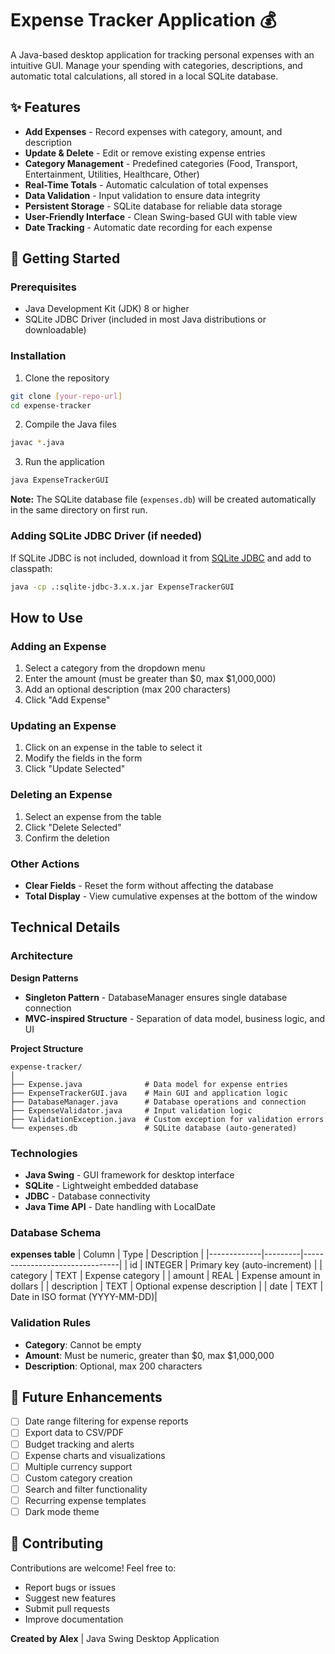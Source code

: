 # Expense Tracker Application 💰

A Java-based desktop application for tracking personal expenses with an intuitive GUI. Manage your spending with categories, descriptions, and automatic total calculations, all stored in a local SQLite database.

## ✨ Features

- **Add Expenses** - Record expenses with category, amount, and description
- **Update & Delete** - Edit or remove existing expense entries
- **Category Management** - Predefined categories (Food, Transport, Entertainment, Utilities, Healthcare, Other)
- **Real-Time Totals** - Automatic calculation of total expenses
- **Data Validation** - Input validation to ensure data integrity
- **Persistent Storage** - SQLite database for reliable data storage
- **User-Friendly Interface** - Clean Swing-based GUI with table view
- **Date Tracking** - Automatic date recording for each expense

## 🚀 Getting Started

### Prerequisites
- Java Development Kit (JDK) 8 or higher
- SQLite JDBC Driver (included in most Java distributions or downloadable)

### Installation

1. Clone the repository
```bash
git clone [your-repo-url]
cd expense-tracker
```

2. Compile the Java files
```bash
javac *.java
```

3. Run the application
```bash
java ExpenseTrackerGUI
```

**Note:** The SQLite database file (`expenses.db`) will be created automatically in the same directory on first run.

### Adding SQLite JDBC Driver (if needed)
If SQLite JDBC is not included, download it from [SQLite JDBC](https://github.com/xerial/sqlite-jdbc) and add to classpath:
```bash
java -cp .:sqlite-jdbc-3.x.x.jar ExpenseTrackerGUI
```

##  How to Use

### Adding an Expense
1. Select a category from the dropdown menu
2. Enter the amount (must be greater than $0, max $1,000,000)
3. Add an optional description (max 200 characters)
4. Click "Add Expense"

### Updating an Expense
1. Click on an expense in the table to select it
2. Modify the fields in the form
3. Click "Update Selected"

### Deleting an Expense
1. Select an expense from the table
2. Click "Delete Selected"
3. Confirm the deletion

### Other Actions
- **Clear Fields** - Reset the form without affecting the database
- **Total Display** - View cumulative expenses at the bottom of the window

##  Technical Details

### Architecture

**Design Patterns**
- **Singleton Pattern** - DatabaseManager ensures single database connection
- **MVC-inspired Structure** - Separation of data model, business logic, and UI

**Project Structure**
```
expense-tracker/
│
├── Expense.java              # Data model for expense entries
├── ExpenseTrackerGUI.java    # Main GUI and application logic
├── DatabaseManager.java      # Database operations and connection
├── ExpenseValidator.java     # Input validation logic
├── ValidationException.java  # Custom exception for validation errors
└── expenses.db               # SQLite database (auto-generated)
```

### Technologies
- **Java Swing** - GUI framework for desktop interface
- **SQLite** - Lightweight embedded database
- **JDBC** - Database connectivity
- **Java Time API** - Date handling with LocalDate

### Database Schema

**expenses table**
| Column      | Type    | Description                    |
|-------------|---------|--------------------------------|
| id          | INTEGER | Primary key (auto-increment)   |
| category    | TEXT    | Expense category               |
| amount      | REAL    | Expense amount in dollars      |
| description | TEXT    | Optional expense description   |
| date        | TEXT    | Date in ISO format (YYYY-MM-DD)|

### Validation Rules
- **Category**: Cannot be empty
- **Amount**: Must be numeric, greater than $0, max $1,000,000
- **Description**: Optional, max 200 characters

## 🔮 Future Enhancements

- [ ] Date range filtering for expense reports
- [ ] Export data to CSV/PDF
- [ ] Budget tracking and alerts
- [ ] Expense charts and visualizations
- [ ] Multiple currency support
- [ ] Custom category creation
- [ ] Search and filter functionality
- [ ] Recurring expense templates
- [ ] Dark mode theme

## 🤝 Contributing

Contributions are welcome! Feel free to:
- Report bugs or issues
- Suggest new features
- Submit pull requests
- Improve documentation

**Created by Alex** | Java Swing Desktop Application
